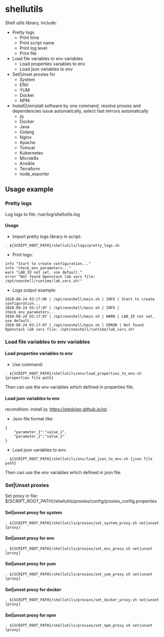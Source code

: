 # shellutils
Shell utils library, include:
- Pretty logs
  - Print time
  - Print script name
  - Print log level
  - Print file
- Load file variables to env variables
  - Load properties variables to env
  - Load json variables to env
- Set|Unset proxies for
  - System
  - ENV
  - YUM
  - Docker
  - NPM
- Install|Uninstall software by one command, resolve proxies and dependencies issue automatically, select fast mirrors automatically
  - jq
  - Docker
  - Java
  - Golang
  - Nginx
  - Apache
  - Tomcat
  - Kubernetes
  - Microk8s
  - Ansible
  - Terraform
  - node_exporter

## Usage example

### Pretty logs
Log logs to file: /var/log/shellutils.log

#### Usage
- Import pretty logs library in script:
```
. ${SCRIPT_ROOT_PATH}/shellutils/logs/pretty_logs.sh
```
- Print logs:
```
info "Start to create configuration..."
info "check_env_parameters..."
warn "LAB_ID not set, use default."
error "Not found Openstack lab vars file: /opt/oneshell/runtime/lab_vars.sh!"
```
- Logs output example:
```
2020-08-24 03:17:06 | /opt/oneshell/main.sh | INFO | Start to create configuration...
2020-08-24 03:17:07 | /opt/oneshell/main.sh | INFO | check_env_parameters...
2020-08-24 03:17:07 | /opt/oneshell/main.sh | WARN | LAB_ID not set, use default.
2020-08-24 03:17:07 | /opt/oneshell/main.sh | ERROR | Not found Openstack lab vars file: /opt/oneshell/runtime/lab_vars.sh!
```

### Load file variables to env variables
#### Load properties variables to env
- Use command:
```
. ${SCRIPT_ROOT_PATH}/shellutils/env/load_properties_to_env.sh {properties file path}
```
Then can use the env variables which defined in properties file.

#### Load json variables to env
recondition: install jq: https://stedolan.github.io/jq/ .
- Json file format like:
```
{
    "parameter_1":"value_1",
    "parameter_2":"value_2"
}
```
- Load json variables to env:
```
. ${SCRIPT_ROOT_PATH}/shellutils/env/load_json_to_env.sh {json file path}
```
Then can use the env variables which defined in json file.

### Set|Unset proxies
Set proxy in file: ${SCRIPT_ROOT_PATH}/shellutils/proxies/config/proxies_config.properties

#### Set|unset proxy for system
```
. ${SCRIPT_ROOT_PATH}/shellutils/proxies/set_system_proxy.sh set|unset [proxy]
```

#### Set|unset proxy for env
```
. ${SCRIPT_ROOT_PATH}/shellutils/proxies/set_env_proxy.sh set|unset [proxy]
```

#### Set|unset proxy for yum
```
. ${SCRIPT_ROOT_PATH}/shellutils/proxies/set_yum_proxy.sh set|unset [proxy]
```

#### Set|unset proxy for docker
```
. ${SCRIPT_ROOT_PATH}/shellutils/proxies/set_docker_proxy.sh set|unset [proxy]
```

#### Set|unset proxy for npm
```
. ${SCRIPT_ROOT_PATH}/shellutils/proxies/set_npm_proxy.sh set|unset [proxy]
```
